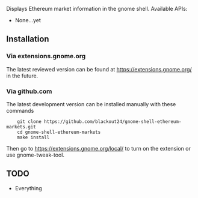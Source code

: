 
Displays Ethereum market information in the gnome shell. Available APIs:

* None...yet

## Installation

### Via extensions.gnome.org

The latest reviewed version can be found at
https://extensions.gnome.org/ in the future.

### Via github.com

The latest development version can be installed manually with these commands

        git clone https://github.com/blackout24/gnome-shell-ethereum-markets.git
        cd gnome-shell-ethereum-markets
        make install

Then go to https://extensions.gnome.org/local/ to turn on the extension or use
gnome-tweak-tool.

## TODO

* Everything
